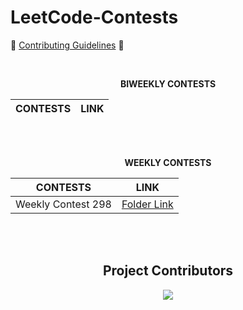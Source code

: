 # LeetCode-Contests

🥇  [Contributing Guidelines](https://github.com/nishkarsh800/LeetCode-Contests/blob/main/Contributing.md) 🥇

<br>

<p align="center">
    <b> BIWEEKLY CONTESTS </b>
</p>

<div align = "center">

|CONTESTS|LINK|
|-------|-----|

</div>

<br> <br> 

<p align="center">
    <b>WEEKLY CONTESTS</b>
</p>

<div align = "center">

|CONTESTS|LINK|
|-------|-----|
|Weekly Contest 298|[Folder Link](https://github.com/Avik-creator/LeetCode-Contests/tree/Contest-298/Weekly%20Contest%20298)|

</div>
<br>
<br>

<h2 align="center"> Project Contributors </h2> 

<div align="center">
    <a href="https://github.com/nishkarsh800/LeetCode-Contests/graphs/contributors">
    <img src="https://contrib.rocks/image?repo=nishkarsh800/LeetCode-Contests" />
    </a>
</div>
